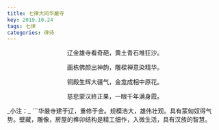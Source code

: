 ```yaml
---
title: 七律大同华嚴寺
key: 2019.10.24
tags: 七律
categories: 律诗
---
```


<p align="center">辽金雄寺看奇葩，黄土青石堆狂沙。
</p>
<p align="center">画栋佛颜出神韵，雕樑禅意染精华。
</p>
<p align="center">铜殿生辉大疆气，金龛成相中原花。
</p>
<p align="center">慈悲蒙汉終正果，一眼千年满身霞。
</p>
_小注：_
```华嚴寺建于辽，重修于金。规模浩大，雄伟壮观。具有蒙匈奴得气势。壁藏，雕像，房屋的榫卯结构是精工细作，入微生活，具有汉族的智慧。

```